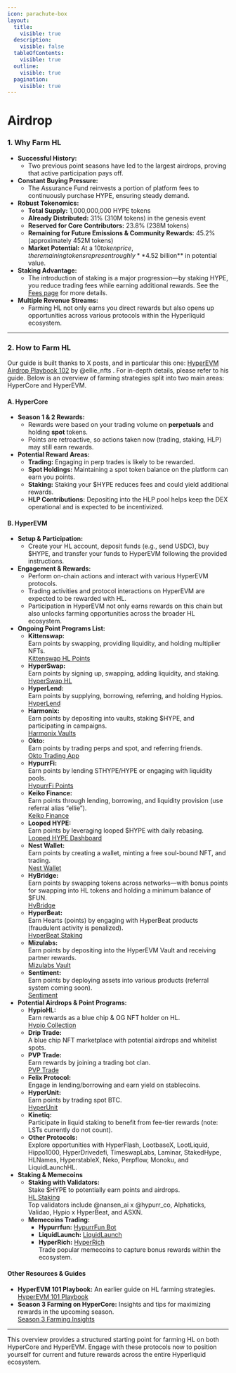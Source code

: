 ```yaml
---
icon: parachute-box
layout:
  title:
    visible: true
  description:
    visible: false
  tableOfContents:
    visible: true
  outline:
    visible: true
  pagination:
    visible: true
---
```


# Airdrop

### 1. Why Farm HL

* **Successful History:**
  * Two previous point seasons have led to the largest airdrops, proving that active participation pays off.
* **Constant Buying Pressure:**
  * The Assurance Fund reinvests a portion of platform fees to continuously purchase HYPE, ensuring steady demand.
* **Robust Tokenomics:**
  * **Total Supply:** 1,000,000,000 HYPE tokens
  * **Already Distributed:** 31% (310M tokens) in the genesis event
  * **Reserved for Core Contributors:** 23.8% (238M tokens)
  * **Remaining for Future Emissions & Community Rewards:** 45.2% (approximately 452M tokens)
  * **Market Potential:** At a $10 token price, the remaining tokens represent roughly **$4.52 billion** in potential value.
* **Staking Advantage:**
  * The introduction of staking is a major progression—by staking HYPE, you reduce trading fees while earning additional rewards. See the [Fees page](../../technology-breakdown/hypercore/dex/clearinghouse/fees.md) for more details.
* **Multiple Revenue Streams:**
  * Farming HL not only earns you direct rewards but also opens up opportunities across various protocols within the Hyperliquid ecosystem.

***

### 2. How to Farm HL

Our guide is built thanks to X posts, and in particular this one: [HyperEVM Airdrop Playbook 102](https://x.com/ellie_nfts/status/1907048635990421540) by @ellie\_nfts. For in-depth details, please refer to his guide. Below is an overview of farming strategies split into two main areas: HyperCore and HyperEVM.

#### A. HyperCore

* **Season 1 & 2 Rewards:**
  * Rewards were based on your trading volume on **perpetuals** and holding **spot** tokens.
  * Points are retroactive, so actions taken now (trading, staking, HLP) may still earn rewards.
* **Potential Reward Areas:**
  * **Trading:** Engaging in perp trades is likely to be rewarded.
  * **Spot Holdings:** Maintaining a spot token balance on the platform can earn you points.
  * **Staking:** Staking your $HYPE reduces fees and could yield additional rewards.
  * **HLP Contributions:** Depositing into the HLP pool helps keep the DEX operational and is expected to be incentivized.

#### B. HyperEVM

* **Setup & Participation:**
  * Create your HL account, deposit funds (e.g., send USDC), buy $HYPE, and transfer your funds to HyperEVM following the provided instructions.
* **Engagement & Rewards:**
  * Perform on-chain actions and interact with various HyperEVM protocols.
  * Trading activities and protocol interactions on HyperEVM are expected to be rewarded with HL.
  * Participation in HyperEVM not only earns rewards on this chain but also unlocks farming opportunities across the broader HL ecosystem.
* **Ongoing Point Programs List:**
  * **Kittenswap:**\
    Earn points by swapping, providing liquidity, and holding multiplier NFTs.\
    [Kittenswap HL Points](https://app.kittenswap.finance/points?referrer=0xB5617bFC48ed7c00D7F8F0220443794813996Ef4)
  * **HyperSwap:**\
    Earn points by signing up, swapping, adding liquidity, and staking.\
    [HyperSwap HL](https://app.hyperswap.exchange/#/swap?referral=gojo)
  * **HyperLend:**\
    Earn points by supplying, borrowing, referring, and holding Hypios.\
    [HyperLend](https://app.hyperlend.finance/?ref=ELLIE)
  * **Harmonix:**\
    Earn points by depositing into vaults, staking $HYPE, and participating in campaigns.\
    [Harmonix Vaults](https://app.harmonix.fi/?ref=lUMRvnle)
  * **Okto:**\
    Earn points by trading perps and spot, and referring friends.\
    [Okto Trading App](https://okto.go.link/defi_home?referral_code=dwZXe1\&adj_t=13c5o7y4)
  * **HypurrFi:**\
    Earn points by lending STHYPE/HYPE or engaging with liquidity pools.\
    [HypurrFi Points](https://app.hypurr.fi/points)
  * **Keiko Finance:**\
    Earn points through lending, borrowing, and liquidity provision (use referral alias “ellie”).\
    [Keiko Finance](https://app.keikofinance.com)
  * **Looped HYPE:**\
    Earn points by leveraging looped $HYPE with daily rebasing.\
    [Looped HYPE Dashboard](https://stakingrewards.com/terminal/dashboard)
  * **Nest Wallet:**\
    Earn points by creating a wallet, minting a free soul-bound NFT, and trading.\
    [Nest Wallet](https://nestwallet.xyz/link?referral=GSNNT2)
  * **HyBridge:**\
    Earn points by swapping tokens across networks—with bonus points for swapping into HL tokens and holding a minimum balance of $FUN.\
    [HyBridge](https://v3.hybridge.xyz)
  * **HyperBeat:**\
    Earn Hearts (points) by engaging with HyperBeat products (fraudulent activity is penalized).\
    [HyperBeat Staking](https://app.hyperbeat.org/staking/sthype)
  * **Mizulabs:**\
    Earn points by depositing into the HyperEVM Vault and receiving partner rewards.\
    [Mizulabs Vault](http://mizulabs.xyz/dapp/vault)
  * **Sentiment:**\
    Earn points by deploying assets into various products (referral system coming soon).\
    [Sentiment](https://app.sentiment.xyz)
* **Potential Airdrops & Point Programs:**
  * **HypioHL:**\
    Earn rewards as a blue chip & OG NFT holder on HL.\
    [Hypio Collection](https://drip.trade/collections/hypio)
  * **Drip Trade:**\
    A blue chip NFT marketplace with potential airdrops and whitelist spots.
  * **PVP Trade:**\
    Earn rewards by joining a trading bot clan.\
    [PVP Trade](https://pvp.trade/join/ellie)
  * **Felix Protocol:**\
    Engage in lending/borrowing and earn yield on stablecoins.
  * **HyperUnit:**\
    Earn points by trading spot BTC.\
    [HyperUnit](https://app.hyperunit.xyz/deposit?asset=eth)
  * **Kinetiq:**\
    Participate in liquid staking to benefit from fee-tier rewards (note: LSTs currently do not count).
  * **Other Protocols:**\
    Explore opportunities with HyperFlash, LootbaseX, LootLiquid, Hippo1000, HyperDrivedefi, TimeswapLabs, Laminar, StakedHype, HLNames, HyperstableX, Neko, Perpflow, Monoku, and LiquidLaunchHL.
* **Staking & Memecoins**
  * **Staking with Validators:**\
    Stake $HYPE to potentially earn points and airdrops.\
    [HL Staking](https://app.hyperliquid.xyz/staking)\
    Top validators include @nansen\_ai x @hypurr\_co, Alphaticks, Validao, Hypio x HyperBeat, and ASXN.
  * **Memecoins Trading:**
    * **Hypurrfun:** [HypurrFun Bot](https://t.me/HypurrFunBot?start=ref_bae075c1)
    * **LiquidLaunch:** [LiquidLaunch](https://liquidlaunch.app)
    * **HyperRich:** [HyperRich](https://hyperrich.fun/elliesol)\
      Trade popular memecoins to capture bonus rewards within the ecosystem.

#### Other Resources & Guides

* **HyperEVM 101 Playbook:** An earlier guide on HL farming strategies.\
  [HyperEVM 101 Playbook](https://x.com/ellie_nfts/status/1891764385816924236)
* **Season 3 Farming on HyperCore:** Insights and tips for maximizing rewards in the upcoming season.\
  [Season 3 Farming Insights](https://x.com/Basesol_NFT/status/1902358201506361576)

***

This overview provides a structured starting point for farming HL on both HyperCore and HyperEVM. Engage with these protocols now to position yourself for current and future rewards across the entire Hyperliquid ecosystem.
